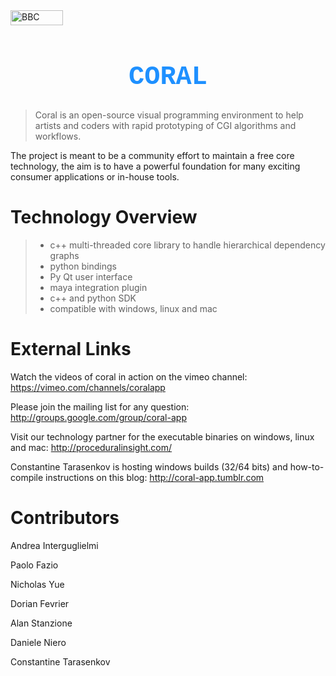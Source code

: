 <div class="orb-nav-section orb-nav-blocks"><a href="/"> <img src="https://storage.googleapis.com/google-code-archive/v2/code.google.com/coral-repo/logo.png" width="84" height="24" alt="BBC"> </a><h1 align="center"style="font-weight:bold; font-size:300%; font-family:courier;color:DodgerBlue ;">&nbsp;CORAL&nbsp;</h1></div>




>Coral is an open-source visual programming environment
to help artists and coders with rapid prototyping of CGI algorithms and workflows.

The project is meant to be a community effort to maintain a free core technology, 
the aim is to have a powerful foundation for many exciting consumer applications or in-house tools.

# Technology Overview

>- c++ multi-threaded core library to handle hierarchical dependency graphs
>- python bindings
>- Py Qt user interface
>- maya integration plugin
>- c++ and python SDK
>- compatible with windows, linux and mac

# External Links

Watch the videos of coral in action on the vimeo channel:
https://vimeo.com/channels/coralapp

Please join the mailing list for any question: 
http://groups.google.com/group/coral-app

Visit our technology partner for the executable binaries on windows, linux and mac:
http://proceduralinsight.com/

Constantine Tarasenkov is hosting windows builds (32/64 bits) and how-to-compile instructions on this blog: 
http://coral-app.tumblr.com

# Contributors

Andrea Interguglielmi

Paolo Fazio

Nicholas Yue

Dorian Fevrier

Alan Stanzione

Daniele Niero

Constantine Tarasenkov
